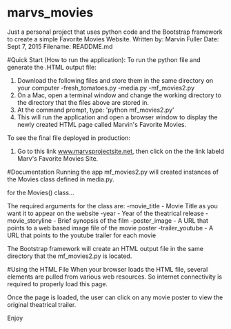 # marvs_movies

Just a personal project that uses python code and the Bootstrap framework to create a simple Favorite Movies Website.
Written by: Marvin Fuller
Date: Sept 7, 2015
Filename: READDME.md

#Quick Start (How to run the application):
To run the python file and generate the .HTML output file:
  1. Download the following files and store them in the same directory on your computer
        -fresh_tomatoes.py
        -media.py
        -mf_movies2.py
 2. On a Mac, open a terminal window and change the working directory to the directory that the files above are stored in.
 3. At the command prompt, type: 'python mf_movies2.py'
 4. This will run the application and open a browser window to display the newly created HTML page called Marvin's Favorite Movies.

To see the final file deployed in production:
  1. Go to this link www.marvsprojectsite.net, then click on the the link labeld Marv's Favorite Movies Site.


#Documentation
Running the app mf_movies2.py will created instances of the Movies class defined in media.py.

for the Movies() class...

The required arguments for the class are:
     -movie_title - Movie Title as you want it to appear on the website
     -year - Year of the theatrical release
     -movie_storyline - Brief synopsis of the film
     -poster_image - A URL that points to a web based image file of the movie poster
     -trailer_youtube - A URL that points to the youtube trailer for each movie

The Bootstrap framework will create an HTML output file in the same directory that the mf_movies2.py is located.

#Using the HTML File
When your browser loads the HTML file, several elements are pulled from various web resources.  So internet connectivity is required to properly load this page.  

Once the page is loaded, the user can click on any movie poster to view the original theatrical trailer.

Enjoy

